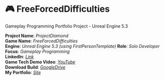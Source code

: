 # 🎮 FreeForcedDifficulties
Gameplay Programming Portfolio Project - Unreal Engine 5.3

**Project Name**:  *ProjectDiamond*  
**Game Name**:  *FreeForcedDifficulties*  
**Engine**: *Unreal Engine 5.3 (using FirstPersonTemplate)*
**Role**:  *Solo Developer*  
**Focus**:  *Gameplay Programming*  
**LinkedIn**:  *[Link](https://www.linkedin.com/in/haponov-maksym-gamedev)*  
**Game Tech Demo Video**:  *[YouTube]()*  
**Download Build**: *[GoogleDrive]()*  
**My Portfolio**: *[Site]()*
